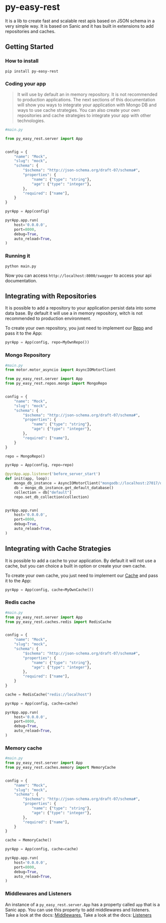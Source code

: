 # py-easy-rest

It is a lib to create fast and scalable rest apis based on JSON schema in a very simple way. 
It is based on Sanic and it has built in extensions to add repositories and caches.


## Getting Started

### How to install

`pip install py-easy-rest`


### Coding your app

> It will use by default an in memory repository. It is not recommended to production applications. 
> The next sections of this documentation will show you ways to integrate your application with Mongo DB and ways to use cache strategies.
> You can also create your own repositories and cache strategies to integrate your app with other technologies.

```python
#main.py

from py_easy_rest.server import App


config = {
    "name": "Mock",
    "slug": "mock",
    "schema": {
        "$schema": "http://json-schema.org/draft-07/schema#",
        "properties": {
            "name": {"type": "string"},
            "age": {"type": "integer"},
        },
        "required": ["name"],
    }
}

pyrApp = App(config)

pyrApp.app.run(
    host='0.0.0.0',
    port=8000,
    debug=True,
    auto_reload=True,
)
```


### Running it

`python main.py`

Now you can access `http://localhost:8000/swagger` to access your api documentation.


## Integrating with Repositories


It is possible to add a repository to your application persist data into some data base. 
By default it will use a in memory repository, witch is not recommended to production environment.

To create your own repository, you just need to implement our [Repo](https://gitlab.com/JeanPinzon/apify/-/blob/master/py_easy_rest/repos/__init__.py#L16) and pass it to the App: 


```python
pyrApp = App(config, repo=MyOwnRepo())
```

### Mongo Repository

```python
#main.py
from motor.motor_asyncio import AsyncIOMotorClient

from py_easy_rest.server import App
from py_easy_rest.repos.mongo import MongoRepo


config = {
    "name": "Mock",
    "slug": "mock",
    "schema": {
        "$schema": "http://json-schema.org/draft-07/schema#",
        "properties": {
            "name": {"type": "string"},
            "age": {"type": "integer"},
        },
        "required": ["name"],
    }
}

repo = MongoRepo()

pyrApp = App(config, repo=repo)

@pyrApp.app.listener('before_server_start')
def init(app, loop):
    mongo_db_instance = AsyncIOMotorClient("mongodb://localhost:27017/db")
    db = mongo_db_instance.get_default_database()
    collection = db["default"]
    repo.set_db_collection(collection)


pyrApp.app.run(
    host='0.0.0.0',
    port=8000,
    debug=True,
    auto_reload=True,
)
```


## Integrating with Cache Strategies

It is possible to add a cache to your application. 
By default it will not use a cache, but you can choice a built in option or create your own cache.

To create your own cache, you just need to implement our [Cache](https://gitlab.com/JeanPinzon/apify/-/blob/master/py_easy_rest/caches/__init__.py#L16) and pass it to the App: 


```python
pyrApp = App(config, cache=MyOwnCache())
```


### Redis cache

```python
#main.py
from py_easy_rest.server import App
from py_easy_rest.caches.redis import RedisCache


config = {
    "name": "Mock",
    "slug": "mock",
    "schema": {
        "$schema": "http://json-schema.org/draft-07/schema#",
        "properties": {
            "name": {"type": "string"},
            "age": {"type": "integer"},
        },
        "required": ["name"],
    }
}

cache = RedisCache("redis://localhost")

pyrApp = App(config, cache=cache)

pyrApp.app.run(
    host='0.0.0.0',
    port=8000,
    debug=True,
    auto_reload=True,
)
```


### Memory cache

```python
#main.py
from py_easy_rest.server import App
from py_easy_rest.caches.memory import MemoryCache


config = {
    "name": "Mock",
    "slug": "mock",
    "schema": {
        "$schema": "http://json-schema.org/draft-07/schema#",
        "properties": {
            "name": {"type": "string"},
            "age": {"type": "integer"},
        },
        "required": ["name"],
    }
}

cache = MemoryCache()

pyrApp = App(config, cache=cache)

pyrApp.app.run(
    host='0.0.0.0',
    port=8000,
    debug=True,
    auto_reload=True,
)
```

### Middlewares and Listeners

An instance of a `py_easy_rest.server.App` has a property called `app` that is a Sanic app. You can use this property to add middlewares and listeners. 
Take a look at the docs: [Middlewares](https://sanicframework.org/guide/basics/middleware.html#attaching-middleware), 
Take a look at the docs: [Listeners](https://sanicframework.org/guide/basics/listeners.html)

